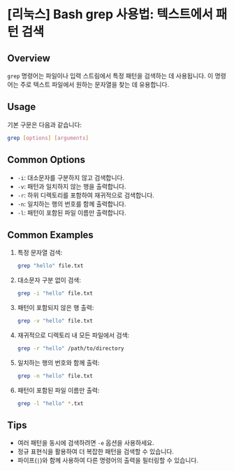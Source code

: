 # [리눅스] Bash grep 사용법: 텍스트에서 패턴 검색

## Overview
`grep` 명령어는 파일이나 입력 스트림에서 특정 패턴을 검색하는 데 사용됩니다. 이 명령어는 주로 텍스트 파일에서 원하는 문자열을 찾는 데 유용합니다.

## Usage
기본 구문은 다음과 같습니다:

```bash
grep [options] [arguments]
```

## Common Options
- `-i`: 대소문자를 구분하지 않고 검색합니다.
- `-v`: 패턴과 일치하지 않는 행을 출력합니다.
- `-r`: 하위 디렉토리를 포함하여 재귀적으로 검색합니다.
- `-n`: 일치하는 행의 번호를 함께 출력합니다.
- `-l`: 패턴이 포함된 파일 이름만 출력합니다.

## Common Examples
1. 특정 문자열 검색:
   ```bash
   grep "hello" file.txt
   ```

2. 대소문자 구분 없이 검색:
   ```bash
   grep -i "hello" file.txt
   ```

3. 패턴이 포함되지 않은 행 출력:
   ```bash
   grep -v "hello" file.txt
   ```

4. 재귀적으로 디렉토리 내 모든 파일에서 검색:
   ```bash
   grep -r "hello" /path/to/directory
   ```

5. 일치하는 행의 번호와 함께 출력:
   ```bash
   grep -n "hello" file.txt
   ```

6. 패턴이 포함된 파일 이름만 출력:
   ```bash
   grep -l "hello" *.txt
   ```

## Tips
- 여러 패턴을 동시에 검색하려면 `-e` 옵션을 사용하세요.
- 정규 표현식을 활용하여 더 복잡한 패턴을 검색할 수 있습니다.
- 파이프(`|`)와 함께 사용하여 다른 명령어의 출력을 필터링할 수 있습니다.